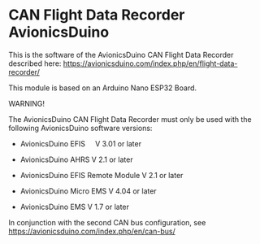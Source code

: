 # CAN Flight Data Recorder AvionicsDuino

This is the software of the AvionicsDuino CAN Flight Data Recorder described here: https://avionicsduino.com/index.php/en/flight-data-recorder/

This module is based on an Arduino Nano ESP32 Board.

WARNING!

The AvionicsDuino CAN Flight Data Recorder must only be used with the following AvionicsDuino software versions:

- AvionicsDuino EFIS&nbsp;&nbsp;&nbsp;&nbsp;                 V 3.01 or later

- AvionicsDuino AHRS                 V 2.1 or later

- AvionicsDuino EFIS Remote Module   V 2.1 or later

- AvionicsDuino Micro EMS            V 4.04 or later

- AvionicsDuino EMS                  V 1.7 or later


In conjunction with the second CAN bus configuration, see https://avionicsduino.com/index.php/en/can-bus/
